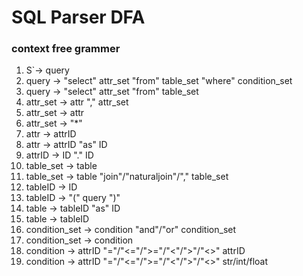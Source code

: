 # SQL Parser DFA

### context free grammer
1. S`-> query
2. query -> "select" attr_set "from"  table_set "where" condition_set
3. query -> "select" attr_set "from" table_set
4. attr_set -> attr "," attr_set
5. attr_set -> attr
6. attr_set -> "*"
7. attr -> attrID
8. attr -> attrID "as" ID
9. attrID -> ID "." ID
10. table_set -> table
11. table_set -> table "join"/"naturaljoin"/"," table_set
12. tableID -> ID
13. tableID -> "(" query ")" 
14. table -> tableID "as" ID
15. table -> tableID
16. condition_set -> condition "and"/"or" condition_set
17. condition_set -> condition
18. condition -> attrID "="/"<="/">="/"<"/">"/"<>" attrID
19. condition -> attrID "="/"<="/">="/"<"/">"/"<>" str/int/float
